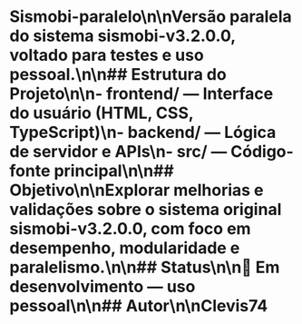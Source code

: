 # Sismobi-paralelo\n\nVersão paralela do sistema sismobi-v3.2.0.0, voltado para testes e uso pessoal.\n\n## Estrutura do Projeto\n\n- frontend/ — Interface do usuário (HTML, CSS, TypeScript)\n- backend/ — Lógica de servidor e APIs\n- src/ — Código-fonte principal\n\n## Objetivo\n\nExplorar melhorias e validações sobre o sistema original sismobi-v3.2.0.0, com foco em desempenho, modularidade e paralelismo.\n\n## Status\n\n🚧 Em desenvolvimento — uso pessoal\n\n## Autor\n\nClevis74
